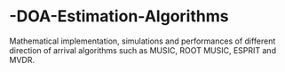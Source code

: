 # -DOA-Estimation-Algorithms
Mathematical implementation, simulations and performances of different direction of arrival algorithms such as MUSIC, ROOT MUSIC, ESPRIT and MVDR.
